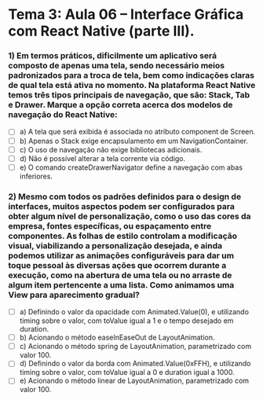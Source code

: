 # Tema 3: Aula 06 – Interface Gráfica com React Native (parte III).

### 1) Em termos práticos, dificilmente um aplicativo será composto de apenas uma tela, sendo necessário meios padronizados para a troca de tela, bem como indicações claras de qual tela está ativa no momento. Na plataforma React Native temos três tipos principais de navegação, que são: Stack, Tab e Drawer. Marque a opção correta acerca dos modelos de navegação do React Native:
- [ ] a) A tela que será exibida é associada no atributo component de Screen.
- [ ] b) Apenas o Stack exige encapsulamento em um NavigationContainer.
- [ ] c) O uso de navegação não exige bibliotecas adicionais.
- [ ] d) Não é possível alterar a tela corrente via código.
- [ ] e) O comando createDrawerNavigator define a navegação com abas inferiores.

### 2) Mesmo com todos os padrões definidos para o design de interfaces, muitos aspectos podem ser configurados para obter algum nível de personalização, como o uso das cores da empresa, fontes específicas, ou espaçamento entre componentes. As folhas de estilo controlam a modificação visual, viabilizando a personalização desejada, e ainda podemos utilizar as animações configuráveis para dar um toque pessoal às diversas ações que ocorrem durante a execução, como na abertura de uma tela ou no arraste de algum item pertencente a uma lista. Como animamos uma View para aparecimento gradual?
- [ ] a) Definindo o valor da opacidade com Animated.Value(0), e utilizando timing sobre o valor, com toValue igual a 1 e o tempo desejado em duration.
- [ ] b) Acionando o método easeInEaseOut de LayoutAnimation.
- [ ] c) Acionando o método spring de LayoutAnimation, parametrizado com valor 100.
- [ ] d) Definindo o valor da borda com Animated.Value(0xFFH), e utilizando timing sobre o valor, com toValue igual a 0 e duration igual a 1000.
- [ ] e) Acionando o método linear de LayoutAnimation, parametrizado com valor 100.
